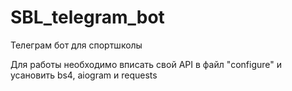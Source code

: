# SBL_telegram_bot
Телеграм бот для спортшколы

Для работы необходимо вписать свой API в файл "configure" и усановить bs4, aiogram и requests
